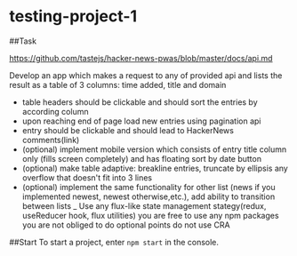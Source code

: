 # testing-project-1

##Task

https://github.com/tastejs/hacker-news-pwas/blob/master/docs/api.md

Develop an app which makes a request to any of provided api and lists the result as a table of 3 columns:
time added, title and domain
- table headers should be clickable and should sort the entries by according column
- upon reaching end of page load new entries using pagination api
- entry should be clickable and should lead to HackerNews comments(link)
- (optional) implement mobile version which consists of entry title column only (fills screen completely) and has floating sort by date button
- (optional) make table adaptive: breakline entries, truncate by ellipsis any overflow that doesn't fit into 3 lines
- (optional) implement the same functionality for other list (news if you implemented newest, newest otherwise,etc.), add ability to transition between lists
_
Use any flux-like state management stategy(redux, useReducer hook, flux utilities)
you are free to use any npm packages
you are not obliged to do optional points
do not use CRA


##Start
To start a project, enter `npm start` in the console.
